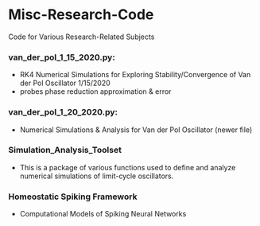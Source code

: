 # Misc-Research-Code
Code for Various Research-Related Subjects

### van_der_pol_1_15_2020.py:
- RK4 Numerical Simulations for Exploring Stability/Convergence of Van der Pol Oscillator 1/15/2020
- probes phase reduction approximation & error
 
### van_der_pol_1_20_2020.py:
- Numerical Simulations & Analysis for Van der Pol Oscillator (newer file)

### Simulation_Analysis_Toolset
- This is a package of various functions used to define and analyze numerical simulations
 of limit-cycle oscillators. 
### Homeostatic Spiking Framework
- Computational Models of Spiking Neural Networks 
 
